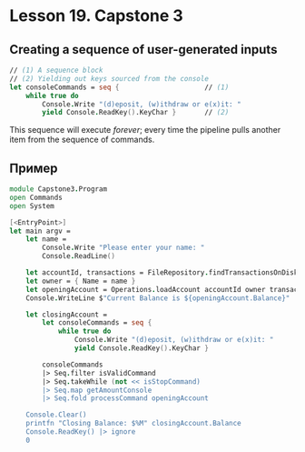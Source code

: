 # Lesson 19. Capstone 3

## Creating a sequence of user-generated inputs

```fsharp
// (1) A sequence block
// (2) Yielding out keys sourced from the console
let consoleCommands = seq {                     // (1)
    while true do
        Console.Write "(d)eposit, (w)ithdraw or e(x)it: "
        yield Console.ReadKey().KeyChar }       // (2)
```

This sequence will execute *forever*; every time the pipeline pulls another item from the
sequence of commands.

## Пример

```fsharp
module Capstone3.Program
open Commands
open System

[<EntryPoint>]
let main argv =
    let name =
        Console.Write "Please enter your name: "
        Console.ReadLine()

    let accountId, transactions = FileRepository.findTransactionsOnDisk name 
    let owner = { Name = name }
    let openingAccount = Operations.loadAccount accountId owner transactions
    Console.WriteLine $"Current Balance is ${openingAccount.Balance}"

    let closingAccount =
        let consoleCommands = seq {
            while true do
                Console.Write "(d)eposit, (w)ithdraw or e(x)it: "
                yield Console.ReadKey().KeyChar }

        consoleCommands
        |> Seq.filter isValidCommand
        |> Seq.takeWhile (not << isStopCommand)
        |> Seq.map getAmountConsole
        |> Seq.fold processCommand openingAccount

    Console.Clear()
    printfn "Closing Balance: $%M" closingAccount.Balance
    Console.ReadKey() |> ignore
    0
```
